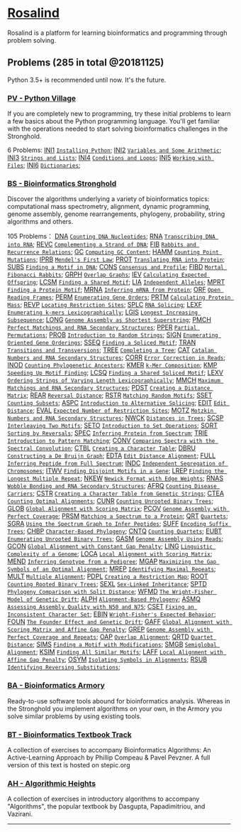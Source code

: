 # [Rosalind](http://rosalind.info/problems/list-view/)
Rosalind is a platform for learning bioinformatics and programming through problem solving.

## Problems (285 in total @20181125)
Python 3.5+ is recommended until now. It's the future.

### [PV - Python Village](http://rosalind.info/problems/list-view/?location=python-village)
If you are completely new to programming, try these initial problems to learn a few basics about the Python programming language. You'll get familiar with the operations needed to start solving bioinformatics challenges in the Stronghold.

6 Problems:
[INI1](http://rosalind.info/problems/ini1/) [`Installing Python`](https://github.com/lizc07/rosalind/blob/master/PV_INI1.py);
[INI2](http://rosalind.info/problems/ini2/) [`Variables and Some Arithmetic`](https://github.com/lizc07/rosalind/blob/master/PV_INI2.py);
[INI3](http://rosalind.info/problems/ini3/) [`Strings and Lists`](https://github.com/lizc07/rosalind/blob/master/PV_INI3.py);
[INI4](http://rosalind.info/problems/ini4/) [`Conditions and Loops`](https://github.com/lizc07/rosalind/blob/master/PV_INI4.py);
[INI5](http://rosalind.info/problems/ini5/) [`Working with Files`](https://github.com/lizc07/rosalind/blob/master/PV_INI5.py);
[INI6](http://rosalind.info/problems/ini6/) [`Dictionaries`](https://github.com/lizc07/rosalind/blob/master/PV_INI6.py);

### [BS - Bioinformatics Stronghold](http://rosalind.info/problems/list-view/)
Discover the algorithms underlying a variety of bioinformatics topics: computational mass spectrometry, alignment, dynamic programming, genome assembly, genome rearrangements, phylogeny, probability, string algorithms and others.

105 Problems：
[DNA](http://rosalind.info/problems/dna/) [`Counting DNA Nucleotides`](https://github.com/lizc07/rosalind/blob/master/BS_DNA.py);
[RNA](http://rosalind.info/problems/rna/) [`Transcribing DNA into RNA`](https://github.com/lizc07/rosalind/blob/master/BS_RNA.py);
[REVC](http://rosalind.info/problems/revc/) [`Complementing a Strand of DNA`](https://github.com/lizc07/rosalind/blob/master/BS_REVC.py);
[FIB](http://rosalind.info/problems/fib/) [`Rabbits and Recurrence Relations`](https://github.com/lizc07/rosalind/blob/master/BS_FIB.py);
[GC](http://rosalind.info/problems/gc/) [`Computing GC Content`](https://github.com/lizc07/rosalind/blob/master/BS_GC.py);
[HAMM](http://rosalind.info/problems/hamm/) [`Counting Point Mutations`](https://github.com/lizc07/rosalind/blob/master/BS_HAMM.py);
[IPRB](http://rosalind.info/problems/iprb/) [`Mendel's First Law`](https://github.com/lizc07/rosalind/blob/master/BS_IPRB.py);
[PROT](http://rosalind.info/problems/prot/) [`Translating RNA into Protein`](https://github.com/lizc07/rosalind/blob/master/BS_PROT.py);
[SUBS](http://rosalind.info/problems/subs/) [`Finding a Motif in DNA`](https://github.com/lizc07/rosalind/blob/master/BS_SUBS.py);
[CONS](http://rosalind.info/problems/cons/) [`Consensus and Profile`](https://github.com/lizc07/rosalind/blob/master/BS_CONS.py);
[FIBD](http://rosalind.info/problems/fibd/) [`Mortal Fibonacci Rabbits`](https://github.com/lizc07/rosalind/blob/master/BS_FIBD.py);
[GRPH](http://rosalind.info/problems/grph/) [`Overlap Graphs`](https://github.com/lizc07/rosalind/blob/master/BS_GRPH.py);
[IEV](http://rosalind.info/problems/iev/) [`Calculating Expected Offspring`](https://github.com/lizc07/rosalind/blob/master/BS_IEV.py);
[LCSM](http://rosalind.info/problems/lcsm/) [`Finding a Shared Motif`](https://github.com/lizc07/rosalind/blob/master/BS_LCSM.py);
[LIA](http://rosalind.info/problems/lia/) [`Independent Alleles`](https://github.com/lizc07/rosalind/blob/master/BS_LIA.py);
[MPRT](http://rosalind.info/problems/mprt/) [`Finding a Protein Motif`](https://github.com/lizc07/rosalind/blob/master/BS_MPRT.py);
[MRNA](http://rosalind.info/problems/mrna/) [`Inferring mRNA from Protein`](https://github.com/lizc07/rosalind/blob/master/BS_MRNA.py);
[ORF](http://rosalind.info/problems/orf/) [`Open Reading Frames`](https://github.com/lizc07/rosalind/blob/master/BS_ORF.py);
[PERM](http://rosalind.info/problems/perm/) [`Enumerating Gene Orders`](https://github.com/lizc07/rosalind/blob/master/BS_PERM.py);
[PRTM](http://rosalind.info/problems/prtm/) [`Calculating Protein Mass`](https://github.com/lizc07/rosalind/blob/master/BS_PRTM.py);
[REVP](http://rosalind.info/problems/revp/) [`Locating Restriction Sites`](https://github.com/lizc07/rosalind/blob/master/BS_REVP.py);
[SPLC](http://rosalind.info/problems/splc/) [`RNA Splicing`](https://github.com/lizc07/rosalind/blob/master/BS_SPLC.py);
[LEXF](http://rosalind.info/problems/lexf/) [`Enumerating k-mers Lexicographically`](https://github.com/lizc07/rosalind/blob/master/BS_LEXF.py);
[LGIS](http://rosalind.info/problems/lgis/) [`Longest Increasing Subsequence`](https://github.com/lizc07/rosalind/blob/master/BS_LGIS.py);
[LONG](http://rosalind.info/problems/long/) [`Genome Assembly as Shortest Superstring`](https://github.com/lizc07/rosalind/blob/master/BS_LONG.py);
[PMCH](http://rosalind.info/problems/pmch/) [`Perfect Matchings and RNA Secondary Structures`](https://github.com/lizc07/rosalind/blob/master/BS_PMCH.py);
[PPER](http://rosalind.info/problems/pper/) [`Partial Permutations`](https://github.com/lizc07/rosalind/blob/master/BS_PPER.py);
[PROB](http://rosalind.info/problems/prob/) [`Introduction to Random Strings`](https://github.com/lizc07/rosalind/blob/master/BS_PROB.py);
[SIGN](http://rosalind.info/problems/sign/) [`Enumerating Oriented Gene Orderings`](https://github.com/lizc07/rosalind/blob/master/BS_SIGN.py);
[SSEQ](http://rosalind.info/problems/sseq/) [`Finding a Spliced Motif`](https://github.com/lizc07/rosalind/blob/master/BS_SSEQ.py);
[TRAN](http://rosalind.info/problems/tran/) [`Transitions and Transversions`](https://github.com/lizc07/rosalind/blob/master/BS_TRAN.py);
[TREE](http://rosalind.info/problems/tree/) [`Completing a Tree`](https://github.com/lizc07/rosalind/blob/master/BS_TREE.py);
[CAT](http://rosalind.info/problems/cat/) [`Catalan Numbers and RNA Secondary Structures`](https://github.com/lizc07/rosalind/blob/master/BS_CAT.py);
[CORR](http://rosalind.info/problems/corr/) [`Error Correction in Reads`](https://github.com/lizc07/rosalind/blob/master/BS_CORR.py);
[INOD](http://rosalind.info/problems/inod/) [`Counting Phylogenetic Ancestors`](https://github.com/lizc07/rosalind/blob/master/BS_INOD.py);
[KMER](http://rosalind.info/problems/kmer/) [`k-Mer Composition`](https://github.com/lizc07/rosalind/blob/master/BS_KMER.py);
[KMP](http://rosalind.info/problems/kmp/) [`Speeding Up Motif Finding`](https://github.com/lizc07/rosalind/blob/master/BS_KMP.py);
[LCSQ](http://rosalind.info/problems/lcsq/) [`Finding a Shared Spliced Motif`](https://github.com/lizc07/rosalind/blob/master/BS_LCSQ.py);
[LEXV](http://rosalind.info/problems/lexv/) [`Ordering Strings of Varying Length Lexicographically`](https://github.com/lizc07/rosalind/blob/master/BS_LEXV.py);
[MMCH](http://rosalind.info/problems/mmch/) [`Maximum Matchings and RNA Secondary Structures`](https://github.com/lizc07/rosalind/blob/master/BS_MMCH.py);
[PDST](http://rosalind.info/problems/pdst/) [`Creating a Distance Matrix`](https://github.com/lizc07/rosalind/blob/master/BS_PDST.py);
[REAR](http://rosalind.info/problems/rear/) [`Reversal Distance`](https://github.com/lizc07/rosalind/blob/master/BS_REAR.py);
[RSTR](http://rosalind.info/problems/rstr/) [`Matching Random Motifs`](https://github.com/lizc07/rosalind/blob/master/BS_RSTR.py);
[SSET](http://rosalind.info/problems/sset/) [`Counting Subsets`](https://github.com/lizc07/rosalind/blob/master/BS_SSET.py);
[ASPC](http://rosalind.info/problems/aspc/) [`Introduction to Alternative Splicing`](https://github.com/lizc07/rosalind/blob/master/BS_ASPC.py);
[EDIT](http://rosalind.info/problems/edit/) [`Edit Distance`](https://github.com/lizc07/rosalind/blob/master/BS_EDIT.py);
[EVAL](http://rosalind.info/problems/eval/) [`Expected Number of Restriction Sites`](https://github.com/lizc07/rosalind/blob/master/BS_EVAL.py);
[MOTZ](http://rosalind.info/problems/motz/) [`Motzkin Numbers and RNA Secondary Structures`](https://github.com/lizc07/rosalind/blob/master/BS_MOTZ.py);
[NWCK](http://rosalind.info/problems/nwck/) [`Distances in Trees`](https://github.com/lizc07/rosalind/blob/master/BS_NWCK.py);
[SCSP](http://rosalind.info/problems/scsp/) [`Interleaving Two Motifs`](https://github.com/lizc07/rosalind/blob/master/BS_SCSP.py);
[SETO](http://rosalind.info/problems/seto/) [`Introduction to Set Operations`](https://github.com/lizc07/rosalind/blob/master/BS_SETO.py);
[SORT](http://rosalind.info/problems/sort/) [`Sorting by Reversals`](https://github.com/lizc07/rosalind/blob/master/BS_SORT.py);
[SPEC](http://rosalind.info/problems/spec/) [`Inferring Protein from Spectrum`](https://github.com/lizc07/rosalind/blob/master/BS_SPEC.py);
[TRIE](http://rosalind.info/problems/trie/) [`Introduction to Pattern Matching`](https://github.com/lizc07/rosalind/blob/master/BS_TRIE.py);
[CONV](http://rosalind.info/problems/conv/) [`Comparing Spectra with the Spectral Convolution`](https://github.com/lizc07/rosalind/blob/master/BS_CONV.py);
[CTBL](http://rosalind.info/problems/ctbl/) [`Creating a Character Table`](https://github.com/lizc07/rosalind/blob/master/BS_CTBL.py);
[DBRU](http://rosalind.info/problems/dbru/) [`Constructing a De Bruijn Graph`](https://github.com/lizc07/rosalind/blob/master/BS_DBRU.py);
[EDTA](http://rosalind.info/problems/edta/) [`Edit Distance Alignment`](https://github.com/lizc07/rosalind/blob/master/BS_EDTA.py);
[FULL](http://rosalind.info/problems/full/) [`Inferring Peptide from Full Spectrum`](https://github.com/lizc07/rosalind/blob/master/BS_FULL.py);
[INDC](http://rosalind.info/problems/indc/) [`Independent Segregation of Chromosomes`](https://github.com/lizc07/rosalind/blob/master/BS_INDC.py);
[ITWV](http://rosalind.info/problems/itwv/) [`Finding Disjoint Motifs in a Gene`](https://github.com/lizc07/rosalind/blob/master/BS_ITWV.py);
[LREP](http://rosalind.info/problems/lrep/) [`Finding the Longest Multiple Repeat`](https://github.com/lizc07/rosalind/blob/master/BS_LREP.py);
[NKEW](http://rosalind.info/problems/nkew/) [`Newick Format with Edge Weights`](https://github.com/lizc07/rosalind/blob/master/BS_NKEW.py);
[RNAS](http://rosalind.info/problems/rnas/) [`Wobble Bonding and RNA Secondary Structures`](https://github.com/lizc07/rosalind/blob/master/BS_RNAS.py);
[AFRQ](http://rosalind.info/problems/afrq/) [`Counting Disease Carriers`](https://github.com/lizc07/rosalind/blob/master/BS_AFRQ.py);
[CSTR](http://rosalind.info/problems/cstr/) [`Creating a Character Table from Genetic Strings`](https://github.com/lizc07/rosalind/blob/master/BS_CSTR.py);
[CTEA](http://rosalind.info/problems/ctea/) [`Counting Optimal Alignments`](https://github.com/lizc07/rosalind/blob/master/BS_CTEA.py);
[CUNR](http://rosalind.info/problems/cunr/) [`Counting Unrooted Binary Trees`](https://github.com/lizc07/rosalind/blob/master/BS_CUNR.py);
[GLOB](http://rosalind.info/problems/glob/) [`Global Alignment with Scoring Matrix`](https://github.com/lizc07/rosalind/blob/master/BS_GLOB.py);
[PCOV](http://rosalind.info/problems/pcov/) [`Genome Assembly with Perfect Coverage`](https://github.com/lizc07/rosalind/blob/master/BS_PCOV.py);
[PRSM](http://rosalind.info/problems/prsm/) [`Matching a Spectrum to a Protein`](https://github.com/lizc07/rosalind/blob/master/BS_PRSM.py);
[QRT](http://rosalind.info/problems/qrt/) [`Quartets`](https://github.com/lizc07/rosalind/blob/master/BS_QRT.py);
[SGRA](http://rosalind.info/problems/sgra/) [`Using the Spectrum Graph to Infer Peptides`](https://github.com/lizc07/rosalind/blob/master/BS_SGRA.py);
[SUFF](http://rosalind.info/problems/suff/) [`Encoding Suffix Trees`](https://github.com/lizc07/rosalind/blob/master/BS_SUFF.py);
[CHBP](http://rosalind.info/problems/chbp/) [`Character-Based Phylogeny`](https://github.com/lizc07/rosalind/blob/master/BS_CHBP.py);
[CNTQ](http://rosalind.info/problems/cntq/) [`Counting Quartets`](https://github.com/lizc07/rosalind/blob/master/BS_CNTQ.py);
[EUBT](http://rosalind.info/problems/eubt/) [`Enumerating Unrooted Binary Trees`](https://github.com/lizc07/rosalind/blob/master/BS_EUBT.py);
[GASM](http://rosalind.info/problems/gasm/) [`Genome Assembly Using Reads`](https://github.com/lizc07/rosalind/blob/master/BS_GASM.py);
[GCON](http://rosalind.info/problems/gcon/) [`Global Alignment with Constant Gap Penalty`](https://github.com/lizc07/rosalind/blob/master/BS_GCON.py);
[LING](http://rosalind.info/problems/ling/) [`Linguistic Complexity of a Genome`](https://github.com/lizc07/rosalind/blob/master/BS_LING.py);
[LOCA](http://rosalind.info/problems/loca/) [`Local Alignment with Scoring Matrix`](https://github.com/lizc07/rosalind/blob/master/BS_LOCA.py);
[MEND](http://rosalind.info/problems/mend/) [`Inferring Genotype from a Pedigree`](https://github.com/lizc07/rosalind/blob/master/BS_MEND.py);
[MGAP](http://rosalind.info/problems/mgap/) [`Maximizing the Gap Symbols of an Optimal Alignment`](https://github.com/lizc07/rosalind/blob/master/BS_MGAP.py);
[MREP](http://rosalind.info/problems/mrep/) [`Identifying Maximal Repeats`](https://github.com/lizc07/rosalind/blob/master/BS_MREP.py);
[MULT](http://rosalind.info/problems/mult/) [`Multiple Alignment`](https://github.com/lizc07/rosalind/blob/master/BS_MULT.py);
[PDPL](http://rosalind.info/problems/pdpl/) [`Creating a Restriction Map`](https://github.com/lizc07/rosalind/blob/master/BS_PDPL.py);
[ROOT](http://rosalind.info/problems/root/) [`Counting Rooted Binary Trees`](https://github.com/lizc07/rosalind/blob/master/BS_ROOT.py);
[SEXL](http://rosalind.info/problems/sexl/) [`Sex-Linked Inheritance`](https://github.com/lizc07/rosalind/blob/master/BS_SEXL.py);
[SPTD](http://rosalind.info/problems/sptd/) [`Phylogeny Comparison with Split Distance`](https://github.com/lizc07/rosalind/blob/master/BS_SPTD.py);
[WFMD](http://rosalind.info/problems/wfmd/) [`The Wright-Fisher Model of Genetic Drift`](https://github.com/lizc07/rosalind/blob/master/BS_WFMD.py);
[ALPH](http://rosalind.info/problems/alph/) [`Alignment-Based Phylogeny`](https://github.com/lizc07/rosalind/blob/master/BS_ALPH.py);
[ASMQ](http://rosalind.info/problems/asmq/) [`Assessing Assembly Quality with N50 and N75`](https://github.com/lizc07/rosalind/blob/master/BS_ASMQ.py);
[CSET](http://rosalind.info/problems/cset/) [`Fixing an Inconsistent Character Set`](https://github.com/lizc07/rosalind/blob/master/BS_CSET.py);
[EBIN](http://rosalind.info/problems/ebin/) [`Wright-Fisher's Expected Behavior`](https://github.com/lizc07/rosalind/blob/master/BS_EBIN.py);
[FOUN](http://rosalind.info/problems/foun/) [`The Founder Effect and Genetic Drift`](https://github.com/lizc07/rosalind/blob/master/BS_FOUN.py);
[GAFF](http://rosalind.info/problems/gaff/) [`Global Alignment with Scoring Matrix and Affine Gap Penalty`](https://github.com/lizc07/rosalind/blob/master/BS_GAFF.py);
[GREP](http://rosalind.info/problems/grep/) [`Genome Assembly with Perfect Coverage and Repeats`](https://github.com/lizc07/rosalind/blob/master/BS_GREP.py);
[OAP](http://rosalind.info/problems/oap/) [`Overlap Alignment`](https://github.com/lizc07/rosalind/blob/master/BS_OAP.py);
[QRTD](http://rosalind.info/problems/qrtd/) [`Quartet Distance`](https://github.com/lizc07/rosalind/blob/master/BS_QRTD.py);
[SIMS](http://rosalind.info/problems/sims/) [`Finding a Motif with Modifications`](https://github.com/lizc07/rosalind/blob/master/BS_SIMS.py);
[SMGB](http://rosalind.info/problems/smgb/) [`Semiglobal Alignment`](https://github.com/lizc07/rosalind/blob/master/BS_SMGB.py);
[KSIM](http://rosalind.info/problems/ksim/) [`Finding All Similar Motifs`](https://github.com/lizc07/rosalind/blob/master/BS_KSIM.py);
[LAFF](http://rosalind.info/problems/laff/) [`Local Alignment with Affine Gap Penalty`](https://github.com/lizc07/rosalind/blob/master/BS_LAFF.py);
[OSYM](http://rosalind.info/problems/osym/) [`Isolating Symbols in Alignments`](https://github.com/lizc07/rosalind/blob/master/BS_OSYM.py);
[RSUB](http://rosalind.info/problems/rsub/) [`Identifying Reversing Substitutions`](https://github.com/lizc07/rosalind/blob/master/BS_RSUB.py);

### [BA - Bioinformatics Armory](http://rosalind.info/problems/list-view/?location=bioinformatics-armory)
Ready-to-use software tools abound for bioinformatics analysis. Whereas in the Stronghold you implement algorithms on your own, in the Armory you solve similar problems by using existing tools.
### [BT - Bioinformatics Textbook Track](http://rosalind.info/problems/list-view/?location=bioinformatics-textbook-track)
A collection of exercises to accompany Bioinformatics Algorithms: An Active-Learning Approach by Phillip Compeau & Pavel Pevzner. A full version of this text is hosted on stepic.org
### [AH - Algorithmic Heights](http://rosalind.info/problems/list-view/?location=algorithmic-heights)
A collection of exercises in introductory algorithms to accompany "Algorithms", the popular textbook by Dasgupta, Papadimitriou, and Vazirani.

------------------------------
